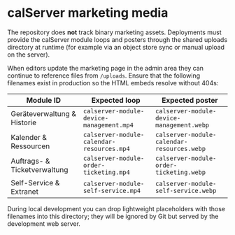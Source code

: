 # calServer marketing media

The repository does **not** track binary marketing assets. Deployments must provide the calServer module loops and posters through the shared uploads directory at runtime (for example via an object store sync or manual upload on the server).

When editors update the marketing page in the admin area they can continue to reference files from `/uploads`. Ensure that the following filenames exist in production so the HTML embeds resolve without 404s:

| Module ID | Expected loop | Expected poster |
|-----------|---------------|-----------------|
| Geräteverwaltung & Historie | `calserver-module-device-management.mp4` | `calserver-module-device-management.webp` |
| Kalender & Ressourcen | `calserver-module-calendar-resources.mp4` | `calserver-module-calendar-resources.webp` |
| Auftrags- & Ticketverwaltung | `calserver-module-order-ticketing.mp4` | `calserver-module-order-ticketing.webp` |
| Self-Service & Extranet | `calserver-module-self-service.mp4` | `calserver-module-self-service.webp` |

During local development you can drop lightweight placeholders with those filenames into this directory; they will be ignored by Git but served by the development web server.
